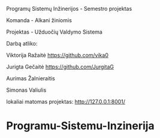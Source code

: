 Programų Sistemų Inžinerijos - Semestro projektas

Komanda - Alkani žiniomis

Projektas - Užduočių Valdymo Sistema

Darbą atliko: 

Viktorija Ražaitė https://github.com/vika0

Jurigta Gečaitė https://github.com/JurgitaG

Aurimas Žalnieraitis

Simonas Valiulis


lokaliai matomas projektas: http://127.0.0.1:8001/


# Programu-Sistemu-Inzinerija
